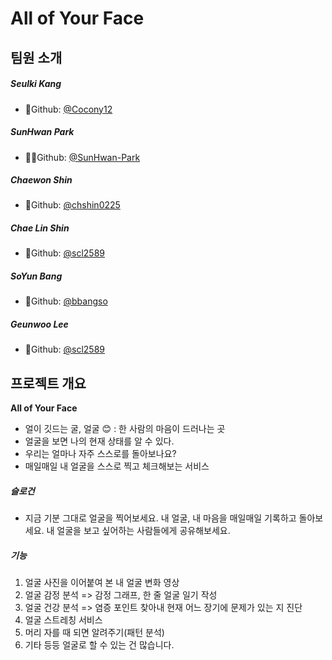 # All of Your Face

## 팀원 소개

##### Seulki Kang

- 🍺Github: [@Cocony12](https://github.com/cocony12)

##### **SunHwan Park**

- 🧙‍♂️Github: [@SunHwan-Park](https://github.com/SunHwan-Park)

##### **Chaewon Shin**  

- 🌮Github: [@chshin0225](https://github.com/chshin0225)

##### **Chae Lin Shin**

- 🍒Github: [@scl2589](https://github.com/scl2589)

##### **SoYun Bang**

- 🥨Github: [@bbangso](https://github.com/bbangso)

##### **Geunwoo Lee**

- 💪Github: [@scl2589](https://github.com/scl2589)



## 프로젝트 개요 

**All of Your Face**

- 얼이 깃드는 굴, 얼굴 😊 : 한 사람의 마음이 드러나는 곳
- 얼굴을 보면 나의 현재 상태를 알 수 있다.
- 우리는 얼마나 자주 스스로를 돌아보나요?
- 매일매일 내 얼굴을 스스로 찍고 체크해보는 서비스

##### 슬로건

- 지금 기분 그대로 얼굴을 찍어보세요.
  내 얼굴, 내 마음을 매일매일 기록하고 돌아보세요.
  내 얼굴을 보고 싶어하는 사람들에게 공유해보세요.

##### 기능

1. 얼굴 사진을 이어붙여 본 내 얼굴 변화 영상
2. 얼굴 감정 분석 => 감정 그래프, 한 줄 얼굴 일기 작성
3. 얼굴 건강 분석 => 염증 포인트 찾아내 현재 어느 장기에 문제가 있는 지 진단
4. 얼굴 스트레칭 서비스
5. 머리 자를 때 되면 알려주기(패턴 분석)
6. 기타 등등 얼굴로 할 수 있는 건 많습니다.